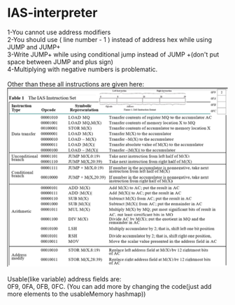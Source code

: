 # IAS-interpreter
1-You cannot use address modifiers <br>
2-You should use ( line number - 1 ) instead of address hex while using JUMP and JUMP+ <br>
3-Write JUMP+ while using conditional jump instead of JUMP +(don't put space between JUMP and plus sign) <br>
4-Multiplying with negative numbers is problematic. <br>
<br>
Other than these all instructions are given here:
![instruction_list](https://github.com/alperkaya0/IAS-interpreter/blob/main/unknown.png) <br>
<br>
Usable(like variable) address fields are: <br>
0F9, 0FA, 0FB, 0FC.  (You can add more by changing the code(just add more elements to the usableMemory hashmap))
